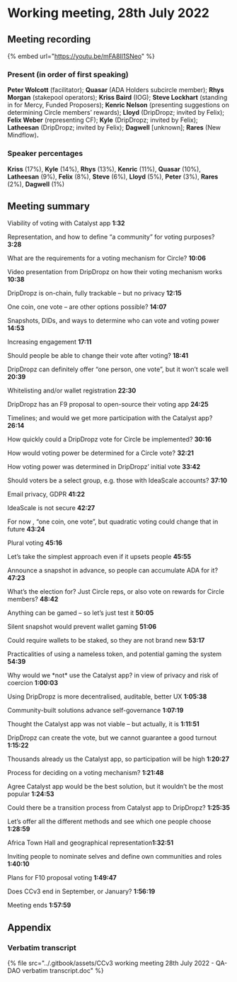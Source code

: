 # Working meeting, 28th July 2022

## Meeting recording

{% embed url="https://youtu.be/mFA8Il1SNeo" %}

### **Present (in order of first speaking)**

**Peter Wolcott** (facilitator); **Quasar** (ADA Holders subcircle member); **Rhys Morgan** (stakepool operators); **Kriss Baird** (IOG); **Steve Lockhart** (standing in for Mercy, Funded Proposers); **Kenric Nelson** (presenting suggestions on determining Circle members’ rewards); **Lloyd** (DripDropz; invited by Felix); **Felix Weber** (representing CF); **Kyle** (DripDropz; invited by Felix); **Latheesan** (DripDropz; invited by Felix); **Dagwell** \[unknown];  **Rares** (New Mindflow)**.**

### **Speaker percentages**

**Kriss** (17%), **Kyle** (14%), **Rhys** (13%), **Kenric** (11%), **Quasar** (10%), **Latheesan** (9%), **Felix** (8%), **Steve** (6%), **Lloyd** (5%), **Peter** (3%), **Rares** (2%), **Dagwell** (1%)

## Meeting summary

Viability of voting with Catalyst app **1:32**

Representation, and how to define “a community” for voting purposes? **3:28**

What are the requirements for a voting mechanism for Circle? **10:06**

Video presentation from DripDropz on how their voting mechanism works **10:38**

DripDropz is on-chain, fully trackable – but no privacy **12:15**

One coin, one vote – are other options possible? **14:07**

Snapshots, DIDs, and  ways to determine who can vote and voting power **14:53**

Increasing engagement **17:11**

Should people be able to change their vote after voting? **18:41**

DripDropz can definitely offer “one person, one vote”, but it won’t scale well **20:39**

Whitelisting and/or wallet registration **22:30**

DripDropz has an F9 proposal to open-source their voting app **24:25**

Timelines; and would we get more participation with the Catalyst app? **26:14**

How quickly could a DripDropz vote for Circle be implemented? **30:16**

How would voting power be determined for a Circle vote? **32:21**        &#x20;

How voting power was determined in DripDropz’ initial vote **33:42**

Should voters be a select group, e.g. those with IdeaScale accounts? **37:10**

Email privacy, GDPR **41:22**

IdeaScale is not secure **42:27**

For now , “one coin, one vote”, but quadratic voting could change that in future **43:24**

Plural voting **45:16**

Let’s take the simplest approach even if it upsets people **45:55**

Announce a snapshot in advance, so people can accumulate ADA for it? **47:23**

What’s the election for? Just Circle reps, or also vote on rewards for Circle members? **48:42**

Anything can be gamed – so let’s just test it **50:05**

Silent snapshot would prevent wallet gaming **51:06**

Could require wallets to be staked, so they are not brand new **53:17**

Practicalities of using a nameless token, and potential gaming the system **54:39**

Why would we \*not\* use the Catalyst app? in view of privacy and risk of coercion **1:00:03**

Using DripDropz is more decentralised, auditable, better UX **1:05:38**

Community-built solutions advance self-governance **1:07:19**

Thought the Catalyst app was not viable – but actually, it is **1:11:51**

DripDropz can create the vote, but we cannot guarantee a good turnout **1:15:22**

Thousands already us the Catalyst app, so participation will be high **1:20:27**

Process for deciding on a voting mechanism? **1:21:48**

Agree Catalyst app would be the best solution, but it wouldn’t be the most popular **1:24:53**

Could there be a transition process from Catalyst app to DripDropz? **1:25:35**

Let’s offer all the different methods and see which one people choose **1:28:59**

Africa Town Hall  and geographical representation**1:32:51**

Inviting people to nominate selves and define own communities and roles **1:40:10**

Plans for F10 proposal voting **1:49:47**

Does CCv3 end in September, or January? **1:56:19**

&#x20;

Meeting ends **1:57:59**

## **Appendix**

### **Verbatim transcript**

{% file src="../.gitbook/assets/CCv3 working meeting 28th July 2022 - QA-DAO verbatim transcript.doc" %}
